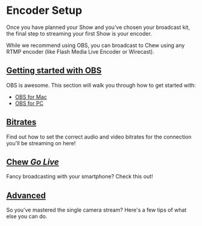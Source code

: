 # Encoder Setup

Once you have planned your Show and you've chosen your broadcast kit, the final step to streaming your first Show is your encoder. 

While we recommend using OBS, you can broadcast to Chew using any RTMP encoder (like Flash Media Live Encoder or Wirecast).

## [Getting started with OBS](https://chew.tv/guide/encoder_setup/how_to_use_open_broadcast_software)

OBS is awesome. This section will walk you through how to get started with: 

- [OBS for Mac](http://chew.tv/guide/encoder_setup/obs_mac)
- [OBS for PC](http://chew.tv/guide/encoder_setup/obs_pc)

## [Bitrates](https://chew.tv/guide/encoder_setup/bitrates)

Find out how to set the correct audio and video bitrates for the connection you'll be streaming on here!

## [Chew *Go Live*](http://chew.tv/guide/encoder_setup/chew_mobile_app)

Fancy broadcasting with your smartphone? Check this out! 

## [Advanced](http://chew.tv/guide/encoder_setup/advanced_live_streaming)

So you've mastered the single camera stream? Here's a few tips of what else you can do. 
